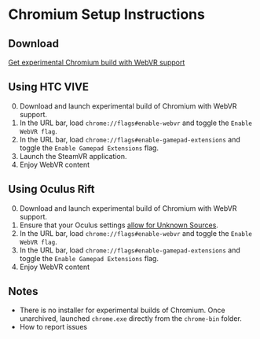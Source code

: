 <!--
title: Chromium Setup Instructions
-->

# Chromium Setup Instructions

## Download
[Get experimental Chromium build with WebVR support](https://webvr.info/get-chrome)

## Using HTC VIVE

0. Download and launch experimental build of Chromium with WebVR support.
0. In the URL bar, load `chrome://flags#enable-webvr` and toggle the `Enable WebVR flag`.
0. In the URL bar, load `chrome://flags#enable-gamepad-extensions` and toggle the `Enable Gamepad Extensions` flag.
0. Launch the SteamVR application.
0. Enjoy WebVR content

## Using Oculus Rift

0. Download and launch experimental build of Chromium with WebVR support.
0. Ensure that your Oculus settings [allow for Unknown Sources](/headsets/oculus-rift#enabling-unknown-sources-setting-for-webvr-content).
0. In the URL bar, load `chrome://flags#enable-webvr` and toggle the `Enable WebVR flag`.
0. In the URL bar, load `chrome://flags#enable-gamepad-extensions` and toggle the `Enable Gamepad Extensions` flag.
0. Enjoy WebVR content

## Notes

* There is no installer for experimental builds of Chromium.  Once unarchived, launched `chrome.exe` directly from the `chrome-bin` folder.
* How to report issues